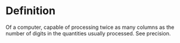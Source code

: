 # Definition

Of a computer, capable of processing twice as many columns as the number
of digits in the quantities usually processed. See precision.
